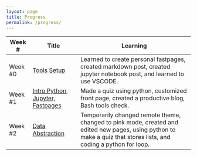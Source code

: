 ```yaml
---
layout: page
title: Progress
permalink: /progress/
---
```


| Week # | Title | Learning |
| --- | --- | --- |
| Week #0 | [Tools Setup](https://github.com/clairehzhao/claire/issues/2#issue-1345390319) | Learned to create personal fastpages, created markdown post, created jupyter notebook post, and learned to use VSCODE. |
| Week #1 | [Intro Python, Jupyter, Fastpages](https://github.com/clairehzhao/claire/issues/4#issue-1353489271) | Made a quiz using python, customized front page, created a productive blog, Bash tools check. |
| Week #2 | [Data Abstraction](https://github.com/clairehzhao/claire/issues/5#issue-1362608573) | Temporarily changed remote theme, changed to pink mode, created and edited new pages, using python to make a quiz that stores lists, and coding a python for loop. |